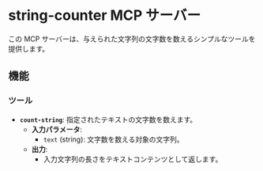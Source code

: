 # string-counter MCP サーバー

この MCP サーバーは、与えられた文字列の文字数を数えるシンプルなツールを提供します。

## 機能

### ツール

- **`count-string`**: 指定されたテキストの文字数を数えます。
  - **入力パラメータ**:
    - `text` (string): 文字数を数える対象の文字列。
  - **出力**:
    - 入力文字列の長さをテキストコンテンツとして返します。
